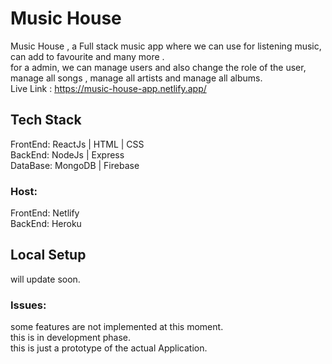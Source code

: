 # Music House

Music House , a Full stack music app where we can use for listening music, can add to favourite and many more . <br/>
for a admin, we can manage users and also change the role of the user, manage all songs , manage all artists and manage all albums. <br/>
Live Link : https://music-house-app.netlify.app/

## Tech Stack 

FrontEnd: ReactJs | HTML | CSS <br/> 
BackEnd: NodeJs | Express <br/>
DataBase: MongoDB | Firebase <br/>
### Host: 
  FrontEnd: Netlify <br/>
  BackEnd: Heroku <br/>
  
 
 ## Local Setup
  will update soon.
  
  ### Issues:
  some features are not implemented at this moment. <br/>
  this is in development phase. <br/>
  this is just a prototype of the actual Application.


